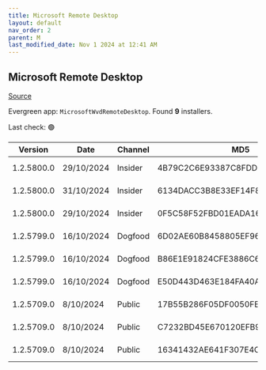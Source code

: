```yaml
---
title: Microsoft Remote Desktop
layout: default
nav_order: 2
parent: M
last_modified_date: Nov 1 2024 at 12:41 AM
---
```


## Microsoft Remote Desktop

[Source](https://docs.microsoft.com/en-us/azure/virtual-desktop/connect-windows-7-10)

Evergreen app: `MicrosoftWvdRemoteDesktop`. Found **9** installers.

Last check: 🟢

| Version    | Date       | Channel | MD5                              | Sha2                                                                                                                             | Architecture | Filename                           | URI                                                                                                                                    |
| ---------- | ---------- | ------- | -------------------------------- | -------------------------------------------------------------------------------------------------------------------------------- | ------------ | ---------------------------------- | -------------------------------------------------------------------------------------------------------------------------------------- |
| 1.2.5800.0 | 29/10/2024 | Insider | 4B79C2C6E93387C8FDD66BBE3DE6E1E7 | C2BBF29CA7A19AB9A3795B61A7381EEAD073BD82E9BA7314D102D4EE58011511BDA675053C3FD11630E0D1626D0EAF784527F578E7E63661550DB8C9E5F60D0E | ARM64        | RemoteDesktop_1.2.5800.0_ARM64.msi | [https://query.prod.cms.rt.microsoft.com/cms/api/am/binary/RW1quvs](https://query.prod.cms.rt.microsoft.com/cms/api/am/binary/RW1quvs) |
| 1.2.5800.0 | 31/10/2024 | Insider | 6134DACC3B8E33EF14F8B6CD781938C2 | 5E8632CDF3B7FF1AE3C1D1C4F4CAA4BB89C35F691BF574B284461FB554A1424C628ADDA430E4397649198C86D36931D400506A779861E616927520FB842F2E73 | x64          | RemoteDesktop_1.2.5800.0_x64.msi   | [https://query.prod.cms.rt.microsoft.com/cms/api/am/binary/RW1qux7](https://query.prod.cms.rt.microsoft.com/cms/api/am/binary/RW1qux7) |
| 1.2.5800.0 | 29/10/2024 | Insider | 0F5C58F52FBD01EADA16CB31A1B1FAA6 | DDD7EE98C09E981B3FEE13EAF0C6327CB8F679E5C7333249417A9BC95D9098CFB5D3B255A8D100D8CA18AC49F51D36A868089D1A88964BFE11F698AF45FEDD07 | x86          | RemoteDesktop_1.2.5800.0_x86.msi   | [https://query.prod.cms.rt.microsoft.com/cms/api/am/binary/RW1quvq](https://query.prod.cms.rt.microsoft.com/cms/api/am/binary/RW1quvq) |
| 1.2.5799.0 | 16/10/2024 | Dogfood | 6D02AE60B8458805EF96995C3A9557F9 | 4975E44FE29784E907E7C143DD296D928A263427F1252B9D09EAAAA52230AFCB8BE09905BAD7514DF9E4ECCDE90F039A60B8807570EEAC081BE48504B291A9B3 | ARM64        | RemoteDesktop_1.2.5799.0_ARM64.msi | [https://query.prod.cms.rt.microsoft.com/cms/api/am/binary/RW1qifU](https://query.prod.cms.rt.microsoft.com/cms/api/am/binary/RW1qifU) |
| 1.2.5799.0 | 16/10/2024 | Dogfood | B86E1E91824CFE3886C6FFB7D84CED02 | 220A2E0CFC843BC476A545E39731F56DF93F3FD05045FEABC74C0A713BA347BCA307F6C6B2676449B2A0BB95635A909B613B13BAFE1ACE94A9A5A08CBBA8C1EE | x64          | RemoteDesktop_1.2.5799.0_x64.msi   | [https://query.prod.cms.rt.microsoft.com/cms/api/am/binary/RW1qnwH](https://query.prod.cms.rt.microsoft.com/cms/api/am/binary/RW1qnwH) |
| 1.2.5799.0 | 16/10/2024 | Dogfood | E50D443D463E184FA40A86F8B2215735 | 6E5A74D24871660C697D52C0304D69F6C83BBEB82AEECF99234C86490B949EE9CC8AE0CCBCEC5403D7388BBE4421E6E87114DEC41A4376CD3DAA40BCE35C8DC5 | x86          | RemoteDesktop_1.2.5799.0_x86.msi   | [https://query.prod.cms.rt.microsoft.com/cms/api/am/binary/RW1qd58](https://query.prod.cms.rt.microsoft.com/cms/api/am/binary/RW1qd58) |
| 1.2.5709.0 | 8/10/2024  | Public  | 17B55B286F05DF0050FE8C9F33026004 | CFEA58BBC4D72EC99249B1C6AAB4FEFB073EE8392B7570D6AFF710C7E5F4D1FE1D2C0E8A659D1728DA18DDCA444C9FD4F72748E6A3F21B76330C3B6B4247B451 | ARM64        | RemoteDesktop_1.2.5709.0_ARM64.msi | [https://query.prod.cms.rt.microsoft.com/cms/api/am/binary/RW1pMZi](https://query.prod.cms.rt.microsoft.com/cms/api/am/binary/RW1pMZi) |
| 1.2.5709.0 | 8/10/2024  | Public  | C7232BD45E670120EFB96C3CA4A5F64C | A2F6DF7884D1F5C2662225221F4DDF63E102442E2C275FBA5D8D71949CA29E9B082B5E29E48054E5E9965860B8CEDAE19D9E4B7CE45E173580D2FF6B01E3E29F | x64          | RemoteDesktop_1.2.5709.0_x64.msi   | [https://query.prod.cms.rt.microsoft.com/cms/api/am/binary/RW1pMZj](https://query.prod.cms.rt.microsoft.com/cms/api/am/binary/RW1pMZj) |
| 1.2.5709.0 | 8/10/2024  | Public  | 16341432AE641F307E4C15941A0E42D7 | 0603C1EE861DBB74FBC164A95C0DC37F83ECFA313D05118D5E621F42750BFAC24AEDB572D6E3C100F29E72602D070116D8C5B154D4C1F16AFE6B34D44BFBD1A8 | x86          | RemoteDesktop_1.2.5709.0_x86.msi   | [https://query.prod.cms.rt.microsoft.com/cms/api/am/binary/RW1pMZl](https://query.prod.cms.rt.microsoft.com/cms/api/am/binary/RW1pMZl) |
